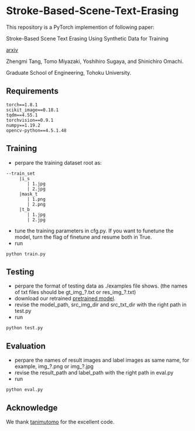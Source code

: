 # Stroke-Based-Scene-Text-Erasing
This repository is a PyTorch implemention of following paper:

Stroke-Based Scene Text Erasing Using Synthetic Data for Training

[arxiv](https://arxiv.org/abs/2104.11493)

Zhengmi Tang, Tomo Miyazaki, Yoshihiro Sugaya, and Shinichiro Omachi.

Graduate School of Engineering, Tohoku University.


## Requirements
```
torch==1.8.1
scikit_image==0.18.1
tqdm==4.55.1
torchvision==0.9.1
numpy==1.19.2
opencv-python==4.5.1.48
```
## Training
* perpare the training dataset root as:
```
--train_set
     |i_s
        | 1.jpg
        | 2.jpg
     |mask_t
        | 1.png
        | 2.png
     |t_b
        | 1.jpg 
        | 2.jpg
```
* tune the training parameters in cfg.py. If you want to funetune the model, turn the flag of finetune and resume both in True.
* run 
```
python train.py
```
## Testing
* perpare the format of testing data as  ./examples file shows. (the names of txt files should be gt_img\_?.txt or res_img\_?.txt)
* download our retrained [pretrained model](https://drive.google.com/drive/folders/1J4hyPksRbanksId7AQzgMK2ANJZNN3qz?usp=sharing).
* revise the model_path, src_img_dir and src_txt_dir with the right path in test.py
* run 
```
python test.py
```
## Evaluation
* perpare the names of result images and label images as same name, for example, img\_?.png or img\_?.jpg
* revise the result_path and label_path with the right path in eval.py
* run 
```
python eval.py
```
## Acknowledge
We thank [tanimutomo](https://github.com/tanimutomo/partialconv) for the excellent code.
